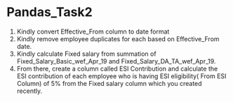 # Pandas_Task2
1. Kindly convert Effective_From column to date format
2. Kindly remove employee duplicates for each based on Effective_From date.
3. Kindly calculate Fixed salary from summation of Fixed_Salary_Basic_wef_Apr_19 and Fixed_Salary_DA_TA_wef_Apr_19.
4. From there, create a column called ESI Contribution and calculate the ESI contribution of each employee who is having ESI eligibility( From ESI Column) of 5% from the Fixed salary column which you created recently.
